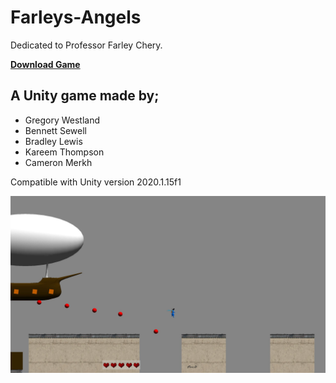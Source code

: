 # Farleys-Angels

Dedicated to Professor Farley Chery.

**[Download Game](https://github.com/bennettgsewell/Farleys-Angels/releases)**

## A Unity game made by;
 * Gregory Westland
 * Bennett Sewell
 * Bradley Lewis
 * Kareem Thompson
 * Cameron Merkh
 
Compatible with Unity version 2020.1.15f1

![Game Screenshot](Screenshot.jpg)
